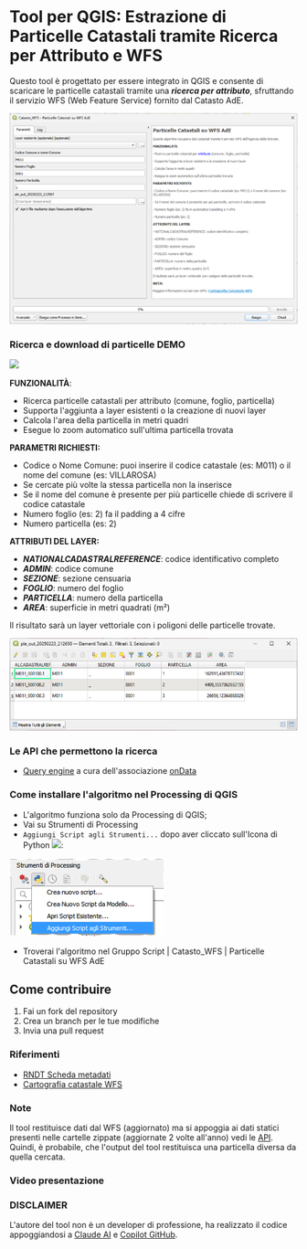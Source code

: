 # Tool per QGIS: Estrazione di Particelle Catastali tramite Ricerca per Attributo e WFS

Questo tool è progettato per essere integrato in QGIS e consente di scaricare le particelle catastali tramite una _**ricerca per attributo**_, sfruttando il servizio WFS (Web Feature Service) fornito dal Catasto AdE.

![](./imgs/gui.png)

### Ricerca e download di particelle DEMO

![](./imgs/demo.gif)

**FUNZIONALITÀ**:
- Ricerca particelle catastali per attributo (comune, foglio, particella)
- Supporta l'aggiunta a layer esistenti o la creazione di nuovi layer
- Calcola l'area della particella in metri quadri
- Esegue lo zoom automatico sull'ultima particella trovata

**PARAMETRI RICHIESTI:**
- Codice o Nome Comune: puoi inserire il codice catastale (es: M011) o il nome del comune (es: VILLAROSA)
- Se cercate più volte la stessa particella non la inserisce
- Se il nome del comune è presente per più particelle chiede di scrivere il codice catastale
- Numero foglio (es: 2) fa il padding a 4 cifre
- Numero particella (es: 2)

**ATTRIBUTI DEL LAYER:**
- **_NATIONALCADASTRALREFERENCE_**: codice identificativo completo
- _**ADMIN**_: codice comune
- **_SEZIONE_**: sezione censuaria
- _**FOGLIO**_: numero del foglio
- _**PARTICELLA**_: numero della particella
- _**AREA**_: superficie in metri quadrati (m²)

Il risultato sarà un layer vettoriale con i poligoni delle particelle trovate.

![](./imgs/tabella.png)

### Le API che permettono la ricerca

- [Query engine](./reference/query_engine.md) a cura dell'associazione [onData](https://ondata.substack.com/)

### Come installare l'algoritmo nel Processing di QGIS

- L'algoritmo funziona solo da Processing di QGIS;
- Vai su Strumenti di Processing
- `Aggiungi Script agli Strumenti...` dopo aver cliccato sull'Icona di Python ![](https://docs.qgis.org/3.34/en/_images/mIconPythonFile.png):

![](./imgs/strumenti_processing.png)
- Troverai l'algoritmo nel Gruppo Script | Catasto_WFS | Particelle Catastali su WFS AdE

## Come contribuire

 1. Fai un fork del repository
 2. Crea un branch per le tue modifiche
 3. Invia una pull request

### Riferimenti

- [RNDT Scheda metadati](https://geodati.gov.it/geoportale/visualizzazione-metadati/scheda-metadati/?uuid=age:S_0000_ITALIA)
- [Cartografia catastale WFS](https://www.agenziaentrate.gov.it/portale/cartografia-catastale-wfs)

### Note

Il tool restituisce dati dal WFS (aggiornato) ma si appoggia ai dati statici presenti nelle cartelle zippate (aggiornate 2 volte all'anno) vedi le [API](./reference/query_engine.md). Quindi, è probabile, che l'output del tool restituisca una particella diversa da quella cercata.

### Video presentazione


### DISCLAIMER

L'autore del tool non è un developer di professione, ha realizzato il codice appoggiandosi a [Claude AI](https://claude.ai/new) e [Copilot GitHub](https://github.com/features/copilot).
